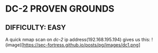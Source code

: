 # DC-2 PROVEN GROUNDS
**DIFFICULTY: EASY**
-
A quick nmap scan on *dc-2* ip address(192.168.195.194) gives us this:
!(image)[https://sec-fortress.github.io/posts/pg/images/dc1.png]



